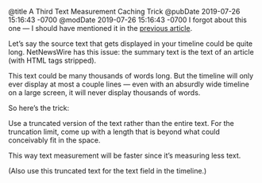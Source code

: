 @title A Third Text Measurement Caching Trick
@pubDate 2019-07-26 15:16:43 -0700
@modDate 2019-07-26 15:16:43 -0700
I forgot about this one — I should have mentioned it in the [previous article](https://inessential.com/2019/07/26/a_couple_handy_tricks_for_text_measureme).

Let’s say the source text that gets displayed in your timeline could be quite long. NetNewsWire has this issue: the summary text is the text of an article (with HTML tags stripped).

This text could be many thousands of words long. But the timeline will only ever display at most a couple lines — even with an absurdly wide timeline on a large screen, it will never display thousands of words.

So here’s the trick:

Use a truncated version of the text rather than the entire text. For the truncation limit, come up with a length that is beyond what could conceivably fit in the space.

This way text measurement will be faster since it’s measuring less text.

(Also use this truncated text for the text field in the timeline.)

